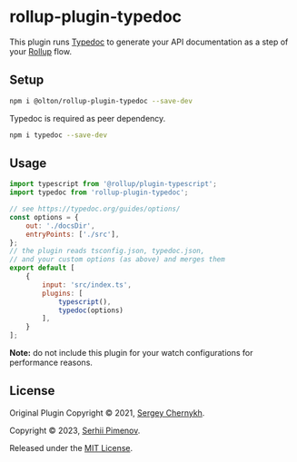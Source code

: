 # rollup-plugin-typedoc
This plugin runs [Typedoc](https://typedoc.org/) to generate your API documentation as a step of your [Rollup](http://rollupjs.org/) flow.

## Setup

```bash
npm i @olton/rollup-plugin-typedoc --save-dev
```

Typedoc is required as peer dependency. 
```bash
npm i typedoc --save-dev
```
<!-- todo: no-.nojekyll -->
## Usage
```js
import typescript from '@rollup/plugin-typescript';
import typedoc from 'rollup-plugin-typedoc';

// see https://typedoc.org/guides/options/
const options = {
    out: './docsDir',
    entryPoints: ['./src'],
};
// the plugin reads tsconfig.json, typedoc.json,
// and your custom options (as above) and merges them
export default [
    {
        input: 'src/index.ts',
        plugins: [
            typescript(),
            typedoc(options)
        ],
    }
];
```
__Note:__ do not include this plugin for your watch configurations for performance reasons.

## License

Original Plugin Copyright © 2021, [Sergey Chernykh](https://github.com/serglider).

Copyright © 2023, [Serhii Pimenov](https://github.com/olton).

Released under the [MIT License](LICENSE).
